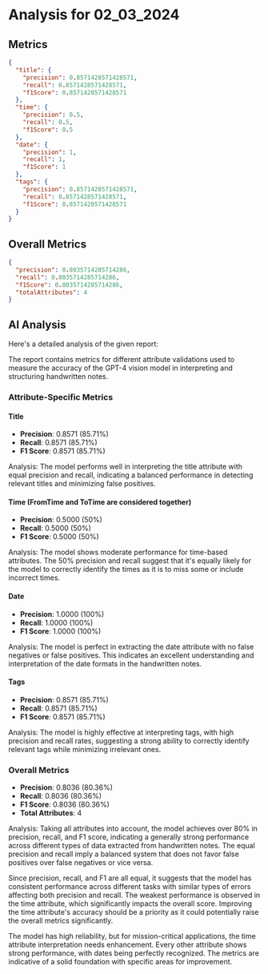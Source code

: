 # Analysis for 02_03_2024

## Metrics

```json
{
  "title": {
    "precision": 0.8571428571428571,
    "recall": 0.8571428571428571,
    "f1Score": 0.8571428571428571
  },
  "time": {
    "precision": 0.5,
    "recall": 0.5,
    "f1Score": 0.5
  },
  "date": {
    "precision": 1,
    "recall": 1,
    "f1Score": 1
  },
  "tags": {
    "precision": 0.8571428571428571,
    "recall": 0.8571428571428571,
    "f1Score": 0.8571428571428571
  }
}
```

## Overall Metrics

```json
{
  "precision": 0.8035714285714286,
  "recall": 0.8035714285714286,
  "f1Score": 0.8035714285714286,
  "totalAttributes": 4
}
```

## AI Analysis

Here's a detailed analysis of the given report:

The report contains metrics for different attribute validations used to measure the accuracy of the GPT-4 vision model in interpreting and structuring handwritten notes.

### Attribute-Specific Metrics

#### Title
- **Precision**: 0.8571 (85.71%)
- **Recall**: 0.8571 (85.71%)
- **F1 Score**: 0.8571 (85.71%)

Analysis: The model performs well in interpreting the title attribute with equal precision and recall, indicating a balanced performance in detecting relevant titles and minimizing false positives.

#### Time (FromTime and ToTime are considered together)
- **Precision**: 0.5000 (50%)
- **Recall**: 0.5000 (50%)
- **F1 Score**: 0.5000 (50%)

Analysis: The model shows moderate performance for time-based attributes. The 50% precision and recall suggest that it's equally likely for the model to correctly identify the times as it is to miss some or include incorrect times.

#### Date
- **Precision**: 1.0000 (100%)
- **Recall**: 1.0000 (100%)
- **F1 Score**: 1.0000 (100%)

Analysis: The model is perfect in extracting the date attribute with no false negatives or false positives. This indicates an excellent understanding and interpretation of the date formats in the handwritten notes.

#### Tags
- **Precision**: 0.8571 (85.71%)
- **Recall**: 0.8571 (85.71%)
- **F1 Score**: 0.8571 (85.71%)

Analysis: The model is highly effective at interpreting tags, with high precision and recall rates, suggesting a strong ability to correctly identify relevant tags while minimizing irrelevant ones.

### Overall Metrics

- **Precision**: 0.8036 (80.36%)
- **Recall**: 0.8036 (80.36%)
- **F1 Score**: 0.8036 (80.36%)
- **Total Attributes**: 4
  
Analysis: Taking all attributes into account, the model achieves over 80% in precision, recall, and F1 score, indicating a generally strong performance across different types of data extracted from handwritten notes. The equal precision and recall imply a balanced system that does not favor false positives over false negatives or vice versa.

Since precision, recall, and F1 are all equal, it suggests that the model has consistent performance across different tasks with similar types of errors affecting both precision and recall. The weakest performance is observed in the time attribute, which significantly impacts the overall score. Improving the time attribute's accuracy should be a priority as it could potentially raise the overall metrics significantly.

The model has high reliability, but for mission-critical applications, the time attribute interpretation needs enhancement. Every other attribute shows strong performance, with dates being perfectly recognized. The metrics are indicative of a solid foundation with specific areas for improvement.